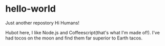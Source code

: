 # hello-world
Just another repostory
Hi Humans!

Hubot here, I like Node.js and Coffeescript(that's what I'm made of!).
I've had tocos on the moon and find them far superior to Earth tacos.

